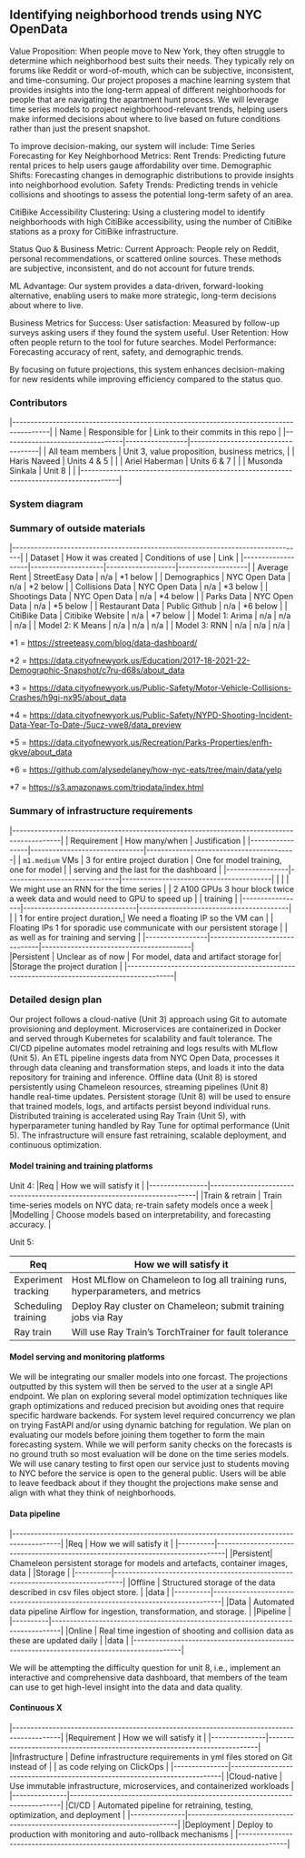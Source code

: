 
## Identifying neighborhood trends using NYC OpenData

Value Proposition:
When people move to New York, they often struggle to determine which neighborhood best suits their needs. They typically rely on forums like Reddit or word-of-mouth, which can be subjective, inconsistent, and time-consuming. Our project proposes a machine learning system that provides insights into the long-term appeal of different neighborhoods for people that are navigating the apartment hunt process.
We will leverage time series models to project neighborhood-relevant trends, helping users make informed decisions about where to live based on future conditions rather than just the present snapshot.

To improve decision-making, our system will include:
Time Series Forecasting for Key Neighborhood Metrics:
Rent Trends: Predicting future rental prices to help users gauge affordability over time.
Demographic Shifts: Forecasting changes in demographic distributions to provide insights into neighborhood evolution.
Safety Trends: Predicting trends in vehicle collisions and shootings to assess the potential long-term safety of an area.


CitiBike Accessibility Clustering:
Using a clustering model to identify neighborhoods with high CitiBike accessibility, using the number of CitiBike stations as a proxy for CitiBike infrastructure.


Status Quo & Business Metric:
Current Approach: People rely on Reddit, personal recommendations, or scattered online sources. These methods are subjective, inconsistent, and do not account for future trends.


ML Advantage: Our system provides a data-driven, forward-looking alternative, enabling users to make more strategic, long-term decisions about where to live.


Business Metrics for Success:
User satisfaction: Measured by follow-up surveys asking users if they found the system useful.
User Retention: How often people return to the tool for future searches.
Model Performance: Forecasting accuracy of rent, safety, and demographic trends.


By focusing on future projections, this system enhances decision-making for new residents while improving efficiency compared to the status quo.

### Contributors

|----------------------------------------------------------------------------------------|
| Name                            | Responsible for | Link to their commits in this repo |
|---------------------------------|-----------------|------------------------------------|
| All team members                | Unit 3, value proposition, business metrics,         |
| Haris Naveed                    | Units 4 & 5     |                                    |
| Ariel Haberman                  | Units 6 & 7     |                                    |
| Musonda Sinkala                 | Unit 8          |                                    |
|----------------------------------------------------------------------------------------|

### System diagram



### Summary of outside materials

|--------------------------------------------------------------------------------|
| Dataset           | How it was created | Conditions of use | Link              |
|-------------------|--------------------|-------------------|-------------------|
| Average Rent      | StreetEasy Data    | n/a               | *1 below          |
| Demographics      | NYC Open Data      | n/a               | *2 below          |
| Collisions Data   | NYC Open Data      | n/a               | *3 below          |
| Shootings Data    | NYC Open Data      | n/a               | *4 below          |
| Parks Data        | NYC Open Data      | n/a               | *5 below          |
| Restaurant Data   | Public Github      | n/a               | *6 below          |
| CitiBike Data     | Citibike Website   | n/a               | *7 below          |
| Model 1: Arima    | n/a                | n/a               | n/a               |
| Model 2: K Means  | n/a                | n/a               | n/a               |
| Model 3: RNN      | n/a                | n/a               | n/a               |


*1 = https://streeteasy.com/blog/data-dashboard/

*2 = https://data.cityofnewyork.us/Education/2017-18-2021-22-Demographic-Snapshot/c7ru-d68s/about_data 

*3 = https://data.cityofnewyork.us/Public-Safety/Motor-Vehicle-Collisions-Crashes/h9gi-nx95/about_data

*4 = https://data.cityofnewyork.us/Public-Safety/NYPD-Shooting-Incident-Data-Year-To-Date-/5ucz-vwe8/data_preview

*5 = https://data.cityofnewyork.us/Recreation/Parks-Properties/enfh-gkve/about_data

*6 = https://github.com/alysedelaney/how-nyc-eats/tree/main/data/yelp

*7 = https://s3.amazonaws.com/tripdata/index.html

### Summary of infrastructure requirements

|-------------------------------------------------------------------------------------------|
| Requirement     | How many/when                 | Justification                           |
|-----------------|-------------------------------|-----------------------------------------|
| `m1.medium` VMs | 3 for entire project duration | One for model training, one for model   |
|                                                  serving and the last for the dashboard   |
|-----------------|-------------------------------|-----------------------------------------|
|                 |                               | We might use an RNN for the time series |
| 2 A100 GPUs       3 hour block twice a week       data and would need to GPU to speed up  |
|                                                   training                                |
|-----------------|-------------------------------|-----------------------------------------|
|                 | 1 for entire project duration,| We need a floating IP so the VM can     |
| Floating IPs      1 for sporadic use              communicate with our persistent storage |
|                                                   as well as for training and serving     |
|-----------------|-------------------------------|-----------------------------------------|                 
|Persistent       | Unclear as of now             | For model, data and artifact storage for|
|Storage                                            the project duration                    |
|-------------------------------------------------------------------------------------------|

### Detailed design plan

Our project follows a cloud-native (Unit 3) approach using Git to automate provisioning and deployment. Microservices are containerized in Docker and served through Kubernetes for scalability and fault tolerance. The CI/CD pipeline automates model retraining and logs results with MLflow (Unit 5). An ETL pipeline ingests data from NYC Open Data, processes it through data cleaning and transformation steps, and loads it into the data repository for training and inference. Offline data (Unit 8) is stored persistently using Chameleon resources, streaming pipelines (Unit 8) handle real-time updates. Persistent storage (Unit 8) will be used to ensure that trained models, logs, and artifacts persist beyond individual runs. Distributed training is accelerated using Ray Train (Unit 5), with hyperparameter tuning handled by Ray Tune for optimal performance (Unit 5). The infrastructure will ensure fast retraining, scalable deployment, and continuous optimization.
 

#### Model training and training platforms

Unit 4:
|Req             | How we will satisfy it                                                   |
|----------------|--------------------------------------------------------------------------|
|Train & retrain | Train time-series models on NYC data; re-train safety models once a week |
|Modelling       | Choose models based on interpretability, and forecasting accuracy.       |


Unit 5:

|Req        | How we will satisfy it                                                         |
|-----------|--------------------------------------------------------------------------------|
|Experiment <br> tracking | Host MLflow on Chameleon to log all training runs, hyperparameters, and metrics|
|Scheduling <br> training| Deploy Ray cluster on Chameleon; submit training jobs via Ray                  |
|Ray train  | Will use Ray Train’s TorchTrainer for fault tolerance                          |


#### Model serving and monitoring platforms

We will be integrating our smaller models into one forcast. The projections outputted by this system will then be served to the user at a single API endpoint. We plan on exploring several model optimization techniques like graph optimizations and reduced precision but avoiding ones that require specific hardware backends. For system level required concurrency we plan on trying FastAPI and/or using dynamic batching for regulation. We plan on evaluating our models before joining them together to form the main forecasting system. While we will perform sanity checks on the forecasts is no ground truth so most evaluation will be done on the time series models. We will use canary testing to first open our service just to students moving to NYC before the service is open to the general public. Users will be able to leave feedback about if they thought the projections make sense and align with what they think of neighborhoods.  

#### Data pipeline

|-------------------------------------------------------------------------------------------|
|Req       | How we will satisfy it                                                         |
|----------|--------------------------------------------------------------------------------|
|Persistent| Chameleon persistent storage for models and artefacts, container images, data  |
|Storage                                                                                    |
|----------|--------------------------------------------------------------------------------|
|Offline   | Structured storage of the data described in csv files object store.            |
|data                                                                                       |
|----------|--------------------------------------------------------------------------------|
|Data      | Automated data pipeline Airflow for ingestion, transformation, and storage.    |
|Pipeline                                                                                   |
|----------|--------------------------------------------------------------------------------|
|Online    | Real time ingestion of shooting and collision data as these are updated daily  |
|data                                                                                       |
|-------------------------------------------------------------------------------------------|

We will be attempting the difficulty question for unit 8, i.e., implement an interactive and comprehensive data dashboard, that members of the team can use to get high-level insight into the data and data quality.

#### Continuous X

|-------------------------------------------------------------------------------------------|
|Requirement    | How we will satisfy it                                                    |
|---------------|---------------------------------------------------------------------------|
|Infrastructure | Define infrastructure requirements in yml files stored on Git instead of  |
|   as code       relying on ClickOps                                                       |
|---------------|---------------------------------------------------------------------------|
|Cloud-native   | Use immutable infrastructure, microservices, and containerized workloads  |
|---------------|---------------------------------------------------------------------------|
|CI/CD          | Automated pipeline for retraining, testing, optimization, and deployment  |
|---------------|---------------------------------------------------------------------------|
|Deployment     | Deploy to production with monitoring and auto-rollback mechanisms         |
|-------------------------------------------------------------------------------------------|



